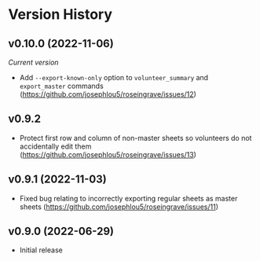 # Version History

## v0.10.0 (2022-11-06)

_Current version_

- Add `--export-known-only` option to `volunteer_summary` and `export_master`
  commands (https://github.com/josephlou5/roseingrave/issues/12)

## v0.9.2

- Protect first row and column of non-master sheets so volunteers do not
  accidentally edit them (https://github.com/josephlou5/roseingrave/issues/13)

## v0.9.1 (2022-11-03)

- Fixed bug relating to incorrectly exporting regular sheets as master sheets
  (https://github.com/josephlou5/roseingrave/issues/11)

## v0.9.0 (2022-06-29)

- Initial release
